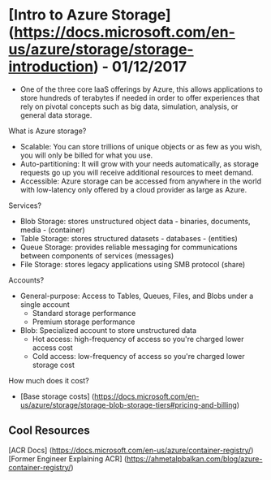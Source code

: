 # [Intro to Azure Storage] (https://docs.microsoft.com/en-us/azure/storage/storage-introduction) - 01/12/2017

* One of the three core IaaS offerings by Azure, this allows applications to store hundreds of terabytes if needed in order to offer experiences that rely on pivotal concepts such as big data, simulation, analysis, or general data storage.

What is Azure storage? <br>
* Scalable: You can store trillions of unique objects or as few as you wish, you will only be billed for what you use.
* Auto-partitioning: It will grow with your needs automatically, as storage requests go up you will receive additional resources to meet demand.
* Accessible: Azure storage can be accessed from anywhere in the world with low-latency only offered by a cloud provider as large as Azure.

Services? <br>
* Blob Storage: stores unstructured object data - binaries, documents, media - (container)
* Table Storage: stores structured datasets - databases - (entities)
* Queue Storage: provides reliable messaging for communications between components of services (messages)
* File Storage: stores legacy applications using SMB protocol (share)

Accounts? <br>
* General-purpose: Access to Tables, Queues, Files, and Blobs under a single account 
  * Standard storage performance
  * Premium storage performance
* Blob: Specialized account to store unstructured data
  * Hot access: high-frequency of access so you're charged lower access cost
  * Cold access: low-frequency of access so you're charged lower storage cost

How much does it cost? <br>
* [Base storage costs] (https://docs.microsoft.com/en-us/azure/storage/storage-blob-storage-tiers#pricing-and-billing)

## Cool Resources
[ACR Docs] (https://docs.microsoft.com/en-us/azure/container-registry/) <br>
[Former Engineer Explaining ACR] (https://ahmetalpbalkan.com/blog/azure-container-registry/)